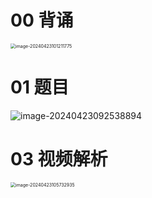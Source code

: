 # 00 背诵

<img src="https://cvp.oss-cn-shanghai.aliyuncs.com/picgo/202404231012030.png" alt="image-20240423101211775" style="zoom:50%;" />



# 01 题目

<img src="https://cvp.oss-cn-shanghai.aliyuncs.com/picgo/202404230925032.png" alt="image-20240423092538894"  />



# 03 视频解析

<img src="https://cvp.oss-cn-shanghai.aliyuncs.com/picgo/202404231057043.png" alt="image-20240423105732935" style="zoom:50%;" />